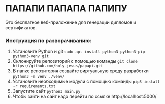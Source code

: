 # ПАПАПИ ПАПАПА ПАПИПУ
Это бесплатное веб-приложение для генерации дипломов и сертификатов.

### Инструкция по разворачиванию:
1. Установите Python и git
`
sudo apt install python3 python3-pip python3-venv git
`
2. Склонируйте репозиторий с помощью команды
`
git clone https://github.com/holy-jesus/papapi.git
`
3. В папке репозитория создайте виртуальную среду разработки
`
python3 -m venv ./venv/
`
4. Установите необходимые модули с помощью команды
`
pip3 install -r requirements.txt
`
5. Запустите сайт
`
python3 main.py
`
6. Чтобы зайти на сайт надо перейти по ссылке http://localhost:5000/
